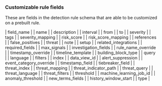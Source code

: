 ### Customizable rule fields

These are fields in the detection rule schema that are able to be customized on a prebuilt rule.

| field_name |
| name |
| description |
| interval |
| from |
| to |
| severity |
| tags |
| severity_mapping |
| risk_score |
| risk_score_mapping |
| references |
| false_positives |
| threat |
| note |
| setup |
| related_integrations |
| required_fields |
| max_signals |
| investigation_fields |
| rule_name_override |
| timestamp_override |
| timeline_template |
| building_block_type |
| query |
| language |
| filters |
| index |
| data_view_id |
| alert_suppression |
| event_category_override |
| timestamp_field |
| tiebreaker_field |
| threat_index |
| threat_mapping |
| threat_indicator_path |
| threat_query |
| threat_language |
| threat_filters |
| threshold |
| machine_learning_job_id |
| anomaly_threshold |
| new_terms_fields |
| history_window_start |
| type |

